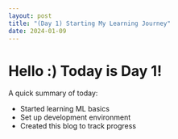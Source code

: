```yaml
---
layout: post
title: "(Day 1) Starting My Learning Journey"
date: 2024-01-09
--- 
```


# Hello :) Today is Day 1!

A quick summary of today:
- Started learning ML basics
- Set up development environment
- Created this blog to track progress